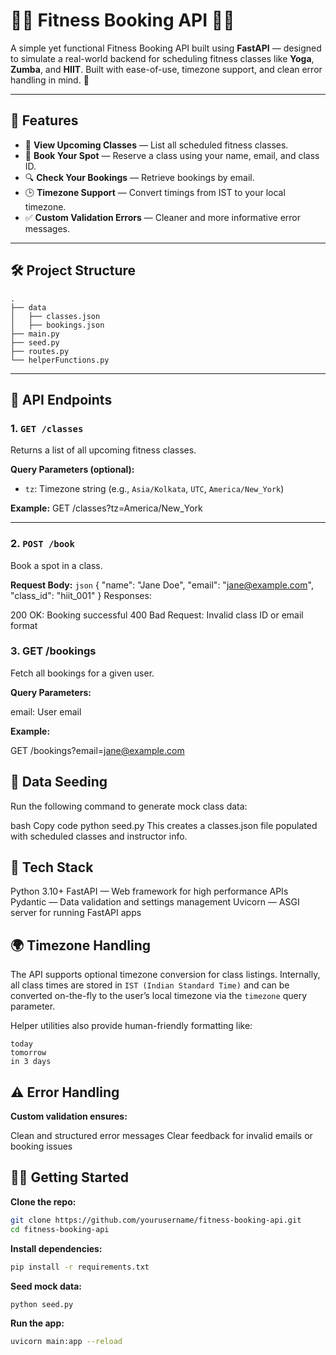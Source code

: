 # 🧘‍♀️ Fitness Booking API 🏋️‍♂️

A simple yet functional Fitness Booking API built using **FastAPI** — designed to simulate a real-world backend for scheduling fitness classes like **Yoga**, **Zumba**, and **HIIT**. Built with ease-of-use, timezone support, and clean error handling in mind. 💪

---

## 🚀 Features

- 📅 **View Upcoming Classes** — List all scheduled fitness classes.
- 📝 **Book Your Spot** — Reserve a class using your name, email, and class ID.
- 🔍 **Check Your Bookings** — Retrieve bookings by email.
- 🕒 **Timezone Support** — Convert timings from IST to your local timezone.
- ✅ **Custom Validation Errors** — Cleaner and more informative error messages.

---

## 🛠️ Project Structure

```
.
├── data
│   ├── classes.json
│   ├── bookings.json
├── main.py
├── seed.py
├── routes.py
└── helperFunctions.py
```


---

## 📌 API Endpoints

### 1. `GET /classes`

Returns a list of all upcoming fitness classes.

**Query Parameters (optional):**
- `tz`: Timezone string (e.g., `Asia/Kolkata`, `UTC`, `America/New_York`)

**Example:**
GET /classes?tz=America/New_York


---

### 2. `POST /book`

Book a spot in a class.

**Request Body:**
`json`
{
  "name": "Jane Doe",
  "email": "jane@example.com",
  "class_id": "hiit_001"
}
Responses:

200 OK: Booking successful
400 Bad Request: Invalid class ID or email format

### 3. GET /bookings

Fetch all bookings for a given user.

**Query Parameters:**

email: User email

**Example:**

GET /bookings?email=jane@example.com


## 🧪 Data Seeding
Run the following command to generate mock class data:

bash
Copy code
python seed.py
This creates a classes.json file populated with scheduled classes and instructor info.

## 🔧 Tech Stack
Python 3.10+
FastAPI — Web framework for high performance APIs
Pydantic — Data validation and settings management
Uvicorn — ASGI server for running FastAPI apps


## 🌍 Timezone Handling
The API supports optional timezone conversion for class listings. Internally, all class times are stored in `IST (Indian Standard Time)` and can be converted on-the-fly to the user’s local timezone via the `timezone` query parameter.

Helper utilities also provide human-friendly formatting like:
```
today
tomorrow
in 3 days
```


## ⚠️ Error Handling

**Custom validation ensures:**

Clean and structured error messages
Clear feedback for invalid emails or booking issues

## 🧑‍💻 Getting Started

**Clone the repo:**

```bash
git clone https://github.com/yourusername/fitness-booking-api.git
cd fitness-booking-api
```

**Install dependencies:**

```bash
pip install -r requirements.txt
```

**Seed mock data:**

```bash
python seed.py
```

**Run the app:**

```bash
uvicorn main:app --reload
```
